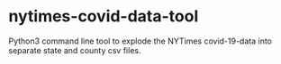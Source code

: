 # nytimes-covid-data-tool
Python3 command line tool to explode the NYTimes covid-19-data into separate state and county csv files.
